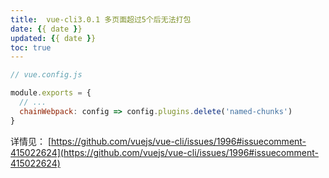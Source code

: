 ```yaml
---
title:  vue-cli3.0.1 多页面超过5个后无法打包
date: {{ date }}
updated: {{ date }}
toc: true
---
```



```js
// vue.config.js

module.exports = {
  // ...
  chainWebpack: config => config.plugins.delete('named-chunks')
}

```

详情见： [https://github.com/vuejs/vue-cli/issues/1996#issuecomment-415022624](https://github.com/vuejs/vue-cli/issues/1996#issuecomment-415022624)